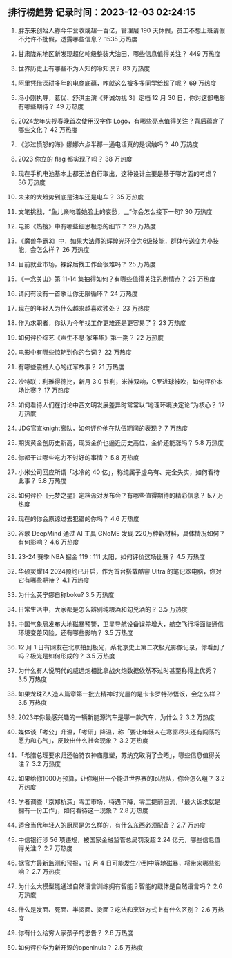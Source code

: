 
## 排行榜趋势 记录时间：2023-12-03 02:24:15
  
  1. 胖东来创始人称今年营收或超一百亿，管理层 190 天休假，员工不想上班请假不允许不批假，透露哪些信息？ 1535 万热度
    
  2. 甘肃陇东地区新发现超亿吨级整装大油田，哪些信息值得关注？ 449 万热度
    
  3. 世界历史上有哪些不为人知的冷知识？ 83 万热度
    
  4. 阿里凭借深耕多年的电商底蕴，咋就这么被多多同学给超了呢？ 69 万热度
    
  5. 冯小刚执导，葛优、舒淇主演《非诚勿扰 3》定档 12 月 30 日，你对这部电影有哪些期待？ 49 万热度
    
  6. 2024龙年央视春晚首次使用汉字作 Logo，有哪些亮点值得关注？背后蕴含了哪些文化？ 42 万热度
    
  7. 《涉过愤怒的海》娜娜六点半那一通电话真的是误触吗？ 40 万热度
    
  8. 2023 你立的 flag 都实现了吗？ 38 万热度
    
  9. 现在手机电池基本上都无法自行取出，这种设计主要是基于哪方面的考虑？ 36 万热度
    
  10. 未来的大趋势到底是油车还是电车？ 35 万热度
    
  11. 文笔挑战，“鱼儿亲吻着她脸上的哀愁，__”你会怎么接下一句? 30 万热度
    
  12. 电影《热搜》中有哪些细思极恐的细节？ 29 万热度
    
  13. 《魔兽争霸3》中，如果大法师的辉煌光环变为6级技能，群体传送变为小技能，会怎么样？ 26 万热度
    
  14. 目前就业市场，裸辞后找工作会很难吗？ 25 万热度
    
  15. 《一念关山》第 11-14 集拍得如何？有哪些值得关注的剧情点？ 25 万热度
    
  16. 请问有没有一首歌让你无限循环？ 24 万热度
    
  17. 现在的年轻人为什么越来越喜欢独处？ 23 万热度
    
  18. 作为求职者，你认为今年找工作更难还是更容易了？ 23 万热度
    
  19. 如何评价综艺《声生不息·家年华》第一期？ 22 万热度
    
  20. 电影中有哪些惊艳到你的台词？ 22 万热度
    
  21. 有哪些震撼人心的红军故事？ 21 万热度
    
  22. 沙特联：利雅得德比，新月 3:0 胜利，米神双响，C罗进球被吹，如何评价本场比赛？ 17 万热度
    
  23. 如何看待人们在讨论中西文明发展差异时常常以“地理环境决定论”为核心？ 12 万热度
    
  24. JDG官宣knight离队，如何评价他在队伍期间的表现？ 7 万热度
    
  25. 期货黄金创历史新高，现货金价也逼近历史高位，金价还能涨吗？ 5.8 万热度
    
  26. 你都干过哪些吃力不讨好的事情？ 5.8 万热度
    
  27. 小米公司回应所谓「冰冷的 40 亿」，称纯属子虚乌有、完全失实，如何看待此事？ 5.8 万热度
    
  28. 如何评价《元梦之星》定档派对发布会？有哪些值得期待的精彩信息？ 5.7 万热度
    
  29. 现在的你会原谅过去犯错的你吗？ 4.6 万热度
    
  30. 谷歌 DeepMind 通过 AI 工具 GNoME 发现 220万种新材料，具体情况如何？有何影响？ 4.6 万热度
    
  31. 23-24 赛季 NBA 掘金 119 : 111 太阳，如何评价这场比赛？ 4.5 万热度
    
  32. 华硕灵耀14 2024预约已开启，作为首台搭载酷睿 Ultra 的笔记本电脑，你对它有哪些期待？ 4.1 万热度
    
  33. 为什么芙宁娜自称boku? 3.5 万热度
    
  34. 日常生活中，大家都是怎么辨别纯粮酒和勾兑酒的？ 3.5 万热度
    
  35. 中国气象局发布大地磁暴预警，卫星导航设备误差增大，航空飞行将面临通信环境变差风险，还有哪些影响？ 3.5 万热度
    
  36. 12 月 1 日有网友在北京拍到极光，系北京史上第二次极光影像记录，你看到了吗？极光是如何形成的？ 3.5 万热度
    
  37. 为什么有人说明代的威远炮相比拿战火炮数据依然不过时甚至称得上优秀？ 3.5 万热度
    
  38. 如果龙珠Z人造人篇章第一批去精神时光屋的是卡卡罗特孙悟饭，会怎么样？ 3.5 万热度
    
  39. 2023年你最感兴趣的一辆新能源汽车是哪一款汽车，为什么？ 3.2 万热度
    
  40. 媒体谈「考公」升温，「考研」降温，称「要让年轻人在寒窗尽头还有闯荡的愿力和心气」，反映出什么社会现象？ 3.2 万热度
    
  41. 「希腊总理要求归还帕特农神庙雕塑，苏纳克取消了会晤」，哪些信息值得关注？ 3.2 万热度
    
  42. 如果给你1000万预算，让你组出一个能进世界赛的lpl战队，你会怎么组？ 3.2 万热度
    
  43. 学者调查「京郑杭深」零工市场，待遇下降，零工提前回流，「最大诉求就是拥有一份工作」，如何看待这一现象？ 2.8 万热度
    
  44. 适合当代年轻人的厨房是怎么样的，有什么东西必须配备？ 2.7 万热度
    
  45. 中信银行涉 56 项违规，被国家金融监管总局罚没超 2.24 亿元，哪些信息值得关注？ 2.7 万热度
    
  46. 据官方最新监测和预报，12 月 4 日可能发生小到中等地磁暴，将带来哪些影响？ 2.7 万热度
    
  47. 为什么大模型能通过自然语言训练拥有智能？智能的载体是自然语言吗？ 2.6 万热度
    
  48. 什么是发面、死面、半烫面、烫面？吃法和烹饪方式上有什么区别？ 2.6 万热度
    
  49. 你有什么给穷人家孩子的忠告？ 2.6 万热度
    
  50. 如何评价华为新开源的openlnula？ 2.5 万热度
    